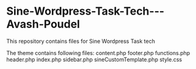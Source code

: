 # Sine-Wordpress-Task-Tech---Avash-Poudel
This repository contains files for Sine Wordpress Task tech

The theme contains following files:
content.php
footer.php
functions.php
header.php
index.php
sidebar.php
sineCustomTemplate.php
style.css
